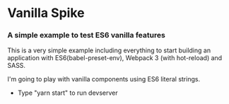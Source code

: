 # Vanilla Spike
### A simple example to test ES6 vanilla features

This is a very simple example including everything to start building an application with
ES6(babel-preset-env), Webpack 3 (with hot-reload) and SASS.

I'm going to play with vanilla components using ES6 literal strings. 

* Type "yarn start" to run devserver  
